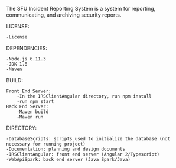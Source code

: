 The SFU Incident Reporting System is a system for reporting, communicating, and archiving security reports.

LICENSE:

    -License

DEPENDENCIES:

    -Node.js 6.11.3
    -JDK 1.8
    -Maven

BUILD:

    Front End Server:
        -In the IRSClientAngular directory, run npm install
        -run npm start
    Back End Server:
        -Maven build
        -Maven run

DIRECTORY:

    -DatabaseScripts: scripts used to initialize the database (not necessary for running project)
    -Documentation: planning and design documents
    -IRSClientAngular: front end server (Angular 2/Typescript)
    -WebApiSpark: back end server (Java Spark/Java)